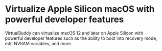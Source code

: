 # Virtualize Apple Silicon macOS with powerful developer features

VirtualBuddy can virtualize macOS 12 and later on Apple Silicon with powerful developer features such as the ability to boot into recovery mode, edit NVRAM variables, and more.